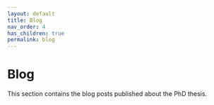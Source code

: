 ```yaml
---
layout: default
title: Blog
nav_order: 4
has_children: true
permalink: blog
---
```


# Blog

This section contains the blog posts published about the PhD thesis.